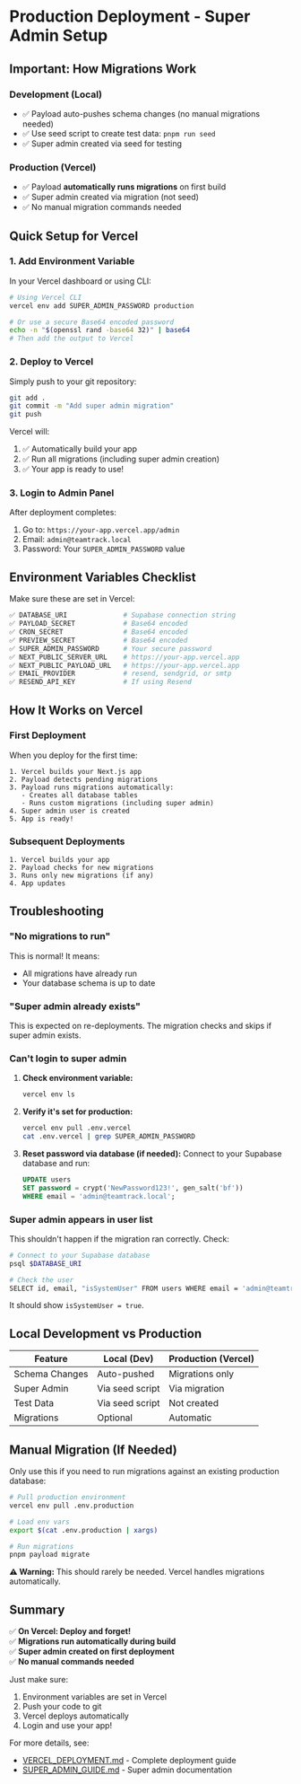 # Production Deployment - Super Admin Setup

## Important: How Migrations Work

### Development (Local)
- ✅ Payload auto-pushes schema changes (no manual migrations needed)
- ✅ Use seed script to create test data: `pnpm run seed`
- ✅ Super admin created via seed for testing

### Production (Vercel)
- ✅ Payload **automatically runs migrations** on first build
- ✅ Super admin created via migration (not seed)
- ✅ No manual migration commands needed

## Quick Setup for Vercel

### 1. Add Environment Variable

In your Vercel dashboard or using CLI:

```bash
# Using Vercel CLI
vercel env add SUPER_ADMIN_PASSWORD production

# Or use a secure Base64 encoded password
echo -n "$(openssl rand -base64 32)" | base64
# Then add the output to Vercel
```

### 2. Deploy to Vercel

Simply push to your git repository:

```bash
git add .
git commit -m "Add super admin migration"
git push
```

Vercel will:
1. ✅ Automatically build your app
2. ✅ Run all migrations (including super admin creation)
3. ✅ Your app is ready to use!

### 3. Login to Admin Panel

After deployment completes:

1. Go to: `https://your-app.vercel.app/admin`
2. Email: `admin@teamtrack.local`
3. Password: Your `SUPER_ADMIN_PASSWORD` value

## Environment Variables Checklist

Make sure these are set in Vercel:

```bash
✅ DATABASE_URI              # Supabase connection string
✅ PAYLOAD_SECRET            # Base64 encoded
✅ CRON_SECRET               # Base64 encoded  
✅ PREVIEW_SECRET            # Base64 encoded
✅ SUPER_ADMIN_PASSWORD      # Your secure password
✅ NEXT_PUBLIC_SERVER_URL    # https://your-app.vercel.app
✅ NEXT_PUBLIC_PAYLOAD_URL   # https://your-app.vercel.app
✅ EMAIL_PROVIDER            # resend, sendgrid, or smtp
✅ RESEND_API_KEY            # If using Resend
```

## How It Works on Vercel

### First Deployment

When you deploy for the first time:

```
1. Vercel builds your Next.js app
2. Payload detects pending migrations
3. Payload runs migrations automatically:
   - Creates all database tables
   - Runs custom migrations (including super admin)
4. Super admin user is created
5. App is ready!
```

### Subsequent Deployments

```
1. Vercel builds your app
2. Payload checks for new migrations
3. Runs only new migrations (if any)
4. App updates
```

## Troubleshooting

### "No migrations to run"

This is normal! It means:
- All migrations have already run
- Your database schema is up to date

### "Super admin already exists"

This is expected on re-deployments. The migration checks and skips if super admin exists.

### Can't login to super admin

1. **Check environment variable:**
   ```bash
   vercel env ls
   ```

2. **Verify it's set for production:**
   ```bash
   vercel env pull .env.vercel
   cat .env.vercel | grep SUPER_ADMIN_PASSWORD
   ```

3. **Reset password via database (if needed):**
   Connect to your Supabase database and run:
   ```sql
   UPDATE users 
   SET password = crypt('NewPassword123!', gen_salt('bf'))
   WHERE email = 'admin@teamtrack.local';
   ```

### Super admin appears in user list

This shouldn't happen if the migration ran correctly. Check:

```bash
# Connect to your Supabase database
psql $DATABASE_URI

# Check the user
SELECT id, email, "isSystemUser" FROM users WHERE email = 'admin@teamtrack.local';
```

It should show `isSystemUser = true`.

## Local Development vs Production

| Feature | Local (Dev) | Production (Vercel) |
|---------|-------------|---------------------|
| Schema Changes | Auto-pushed | Migrations only |
| Super Admin | Via seed script | Via migration |
| Test Data | Via seed script | Not created |
| Migrations | Optional | Automatic |

## Manual Migration (If Needed)

Only use this if you need to run migrations against an existing production database:

```bash
# Pull production environment
vercel env pull .env.production

# Load env vars
export $(cat .env.production | xargs)

# Run migrations
pnpm payload migrate
```

**⚠️ Warning:** This should rarely be needed. Vercel handles migrations automatically.

## Summary

✅ **On Vercel: Deploy and forget!**  
✅ **Migrations run automatically during build**  
✅ **Super admin created on first deployment**  
✅ **No manual commands needed**  

Just make sure:
1. Environment variables are set in Vercel
2. Push your code to git
3. Vercel deploys automatically
4. Login and use your app!

For more details, see:
- [VERCEL_DEPLOYMENT.md](./VERCEL_DEPLOYMENT.md) - Complete deployment guide
- [SUPER_ADMIN_GUIDE.md](./SUPER_ADMIN_GUIDE.md) - Super admin documentation
